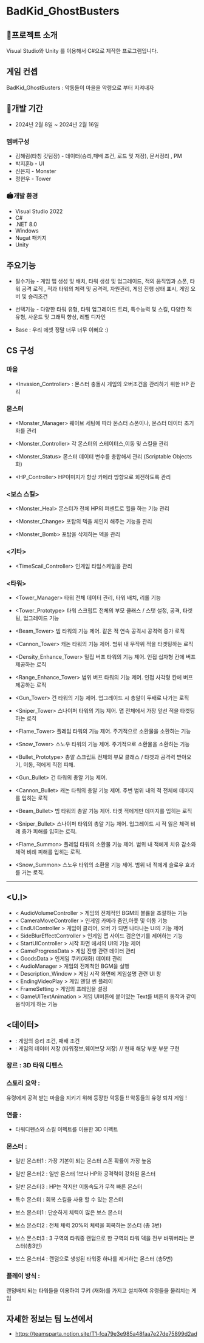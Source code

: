 # BadKid_GhostBusters
 
## 🎉프로젝트 소개
Visual Studio와 Unity 를 이용해서 C#으로 제작한 프로그램입니다.

## 게임 컨셉
BadKid_GhostBusters : 악동들이 마을을 악령으로 부터 지켜내자
<br>


## 📅개발 기간
* 2024년 2월 8일 ~ 2024년 2월 16일

### 멤버구성
* 김혜림(타칭 갓팀장) - 데이터(승리,패배 조건, 로드 및 저장), 문서정리 , PM
* 박지훈b - UI 
* 신은지 - Monster
* 정현우 - Tower


### 🏟️개발 환경
* Visual Studio 2022
* C#
* .NET 8.0
* Windows
* Nugat 패키지
* Unity

## 주요기능
* 필수기능 - 게임 맵 생성 및 배치, 타워 생성 및 업그레이드, 적의 움직임과 스폰, 타워 공격 로직 , 적과 타워의 체력 및 공격력, 자원관리, 게임 진행 상태 표시, 게임 오버 및 승리조건 

* 선택기능 - 
다양한 타워 유형, 타워 업그레이드 트리, 특수능력 및 스킬, 다양한 적 유형, 사운드 및 그래픽 향상, 레벨 디자인

* Base : 우리 에셋 정말 너무 너무 이뻐요 :)
## CS 구성 
  
### 마을 
* <Invasion_Controller> : 몬스터 충돌시 게임의 오버조건을 관리하기 위한 HP 관리

### 몬스터
* <Monster_Manager> 웨이브 세팅에 따라 몬스터 스폰이나, 몬스터 데이터 초기화를 관리
  
* <Monster_Controller> 각 몬스터의 스테이터스,이동 및 스킬을 관리
  
* <Monster_Status> 몬스터 데이터 변수를 총합해서 관리 (Scriptable Objects화)
  
* <HP_Controller> HP이미지가 항상 카메라 방향으로 회전하도록 관리

### <보스 스킬>
* <Monster_Heal> 몬스터가 전체 HP의 퍼센트로 힐을 하는 기능 관리
  
* <Monster_Change> 포탑의 덱을 체인지 해주는 기능을 관리
  
* <Monster_Bomb> 포탑을 삭제하는 덱을 관리
  
### <기타>
* <TimeScail_Controller> 인게임 타임스케일을 관리

### <타워>
* <Tower_Manager> 타워 전체 데이터 관리, 타워 배치, 리롤 기능
* <Tower_Prototype> 타워 스크립트 전체의 부모 클래스 / 스탯 설정, 공격, 타겟팅, 업그레이드 기능
* <Beam_Tower> 빔 타워의 기능 제어. 같은 적 연속 공격시 공격력 증가 로직
* <Cannon_Tower> 캐논 타워의 기능 제어. 범위 내 무작위 적을 타겟팅하는 로직
* <Density_Enhance_Tower> 밀집 버프 타워의 기능 제어. 인접 십자형 칸에 버프 제공하는 로직
* <Range_Enhance_Tower> 범위 버프 타워의 기능 제어. 인접 사각형 칸에 버프 제공하는 로직
* <Gun_Tower> 건 타워의 기능 제어. 업그레이드 시 총알이 두배로 나가는 로직
* <Sniper_Tower> 스나이퍼 타워의 기능 제어. 맵 전체에서 가장 앞선 적을 타겟팅하는 로직
* <Flame_Tower> 플레임 타워의 기능 제어. 주기적으로 소환물을 소환하는 기능
* <Snow_Tower> 스노우 타워의 기능 제어. 주기적으로 소환물을 소환하는 기능

* <Bullet_Prototype> 총알 스크립트 전체의 부모 클래스 / 타겟과 공격력 받아오기, 이동, 적에게 직접 피해.
* <Gun_Bullet> 건 타워의 총알 기능 제어.
* <Cannon_Bullet> 캐논 타워의 총알 기능 제어. 주변 범위 내의 적 전체에 데미지를 입히는 로직
* <Beam_Bullet> 빔 타워의 총알 기능 제어. 타겟 적에게만 데미지를 입히는 로직
* <Sniper_Bullet> 스나이퍼 타워의 총알 기능 제어. 업그레이드 시 적 잃은 체력 비례 증가 피해를 입히는 로직.

* <Flame_Summon> 플레임 타워의 소환물 기능 제어. 범위 내 적에게 치유 감소와 체력 비례 피해를 입히는 로직.
* <Snow_Summon> 스노우 타워의 소환물 기능 제어. 범위 내 적에게 슬로우 효과를 거는 로직.


-----------------------------------------------------------------------------

## <U.I>
* < AudioVolumeController > 게임의 전체적인 BGM의 볼륨을 조절하는 기능
* < CameraMoveController > 인게임 카메라 줌인,아웃 및 이동 기능
* < EndUIController > 게임이 클리어, 오버 가 되면 나타나는 UI의 기능 제어
* < SideBlurEffectController > 인게임 맵 사이드 검은연기를 제어하는 기능
* < StartUIController > 시작 화면 에서의 UI의 기능 제어
* < GameProgressData > 게임 진행 관련 데이터 관리
* < GoodsData > 인게임 쿠키(재화) 데이터 관리
* < AudioManager > 게임의 전제척인 BGM을 실행
* < Description_Window > 게임 시작 화면에 게임설명 관련 UI 창
* < EndingVideoPlay > 게임 엔딩 씬 플레이
* < FrameSetting > 게임의 프레임을 설정
* < GameUITextAnimation > 게임 UI버튼에 붙어있는 Text를 버튼의 동작과 같이 움직이게 하는 기능

## <데이터>
* <Data> : 게임의 승리 조건, 패배 조건
* <SaveAndLoadManager> : 게임의 데이터 저장 (타워정보,웨이브당 저장) // 현재 해당 부분  부분 구현

### 장르 : 3D 타워 디펜스 

### 스토리 요약 :
유령에게 공격 받는 마을을 지키기 위해 등장한 악동들 !!
악동들의 유령 퇴치 게임 ! 

### 연출 : 
* 타워디펜스와 스킬 이펙트를 이용한 3D 이펙트

### 몬스터 : 
* 일반 몬스터1 : 가장 기본이 되는 몬스터 스폰 확률이 가장 높음
* 일반 몬스터2 : 일반 몬스터 1보다 HP와 공격력이 강화된 몬스터
* 일반 몬스터3 : HP는 작지만 이동속도가 무척 빠른 몬스터

* 특수 몬스터 : 회복 스킬을 사용 할 수 있는 몬스터

* 보스 몬스터1 : 단순하게 체력이 많은 보스 몬스터
* 보스 몬스터2 : 전체 체력 20%의 체력을 회복하는 몬스터 (총 3번)
* 보스 몬스터3 : 3 구역의 타워중 랜덤으로 한 구역의 타워 덱을 전부 바꿔버리는 몬스터(총3번)
* 보스 몬스터4 : 랜덤으로 생성된 타워중 하나를 제거하는 몬스터 (총5번)

### 플레이 방식 :
랜덤배치 되는 타워들을 이용하여 쿠키 (재화)를 가지고 설치하여 유령들을 물리치는 게임

## 자세한  정보는 팀 노션에서 
* https://teamsparta.notion.site/T1-fca79e3e985a48faa7e27de75899d2ad


